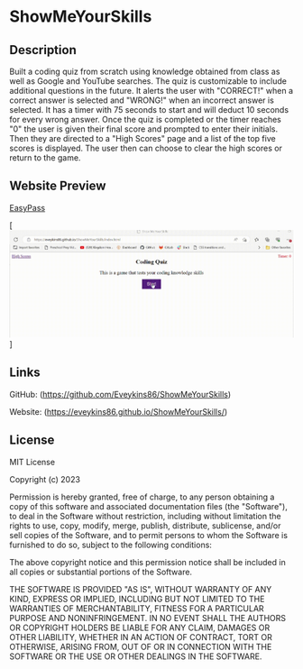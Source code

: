 # ShowMeYourSkills

## Description
Built a coding quiz from scratch using knowledge obtained from class as well as Google and YouTube searches. The quiz is customizable to include additional questions in the future. It alerts the user with "CORRECT!" when a correct answer is selected and "WRONG!" when an incorrect answer is selected. It has a timer with 75 seconds to start and will deduct 10 seconds for every wrong answer. Once the quiz is completed or the timer reaches "0" the user is given their final score and prompted to enter their initials. Then they are directed to a "High Scores" page and a list of the top five scores is displayed. The user then can choose to clear the high scores or return to the game.

## Website Preview

[EasyPass](https://eveykins86.github.io/ShowMeYourSkills/)

[![Video clip of webpage functioning](./assets/ShowME.gif)]

## Links

GitHub: (https://github.com/Eveykins86/ShowMeYourSkills)

Website: (https://eveykins86.github.io/ShowMeYourSkills/)


## License

MIT License

Copyright (c) 2023

Permission is hereby granted, free of charge, to any person obtaining a copy
of this software and associated documentation files (the "Software"), to deal
in the Software without restriction, including without limitation the rights
to use, copy, modify, merge, publish, distribute, sublicense, and/or sell
copies of the Software, and to permit persons to whom the Software is
furnished to do so, subject to the following conditions:

The above copyright notice and this permission notice shall be included in all
copies or substantial portions of the Software.

THE SOFTWARE IS PROVIDED "AS IS", WITHOUT WARRANTY OF ANY KIND, EXPRESS OR
IMPLIED, INCLUDING BUT NOT LIMITED TO THE WARRANTIES OF MERCHANTABILITY,
FITNESS FOR A PARTICULAR PURPOSE AND NONINFRINGEMENT. IN NO EVENT SHALL THE
AUTHORS OR COPYRIGHT HOLDERS BE LIABLE FOR ANY CLAIM, DAMAGES OR OTHER
LIABILITY, WHETHER IN AN ACTION OF CONTRACT, TORT OR OTHERWISE, ARISING FROM,
OUT OF OR IN CONNECTION WITH THE SOFTWARE OR THE USE OR OTHER DEALINGS IN THE
SOFTWARE.
